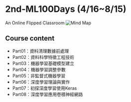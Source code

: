 # 2nd-ML100Days (4/16~8/15)
An Online Flipped Classroom
![Mind Map](https://drive.google.com/open?id=1Y3OhAYZ3Ku9Lrrc7ZoC9AseTx-96O2xO)
>
## Course content
* Part01：資料清理數據前處理
* Part02：資料科學特徵工程技術
* Part03：機器學習基礎模型建立
* Part04：機器學習調整參數
* Part05：非監督式機器學習
* Part06：深度學習理論與實作
* Part07：初探深度學習使用Keras
* Part08：深度學習應用卷積神經網路
